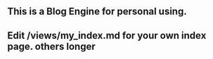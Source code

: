 This is a Blog Engine for personal using.
----------------

Edit /views/my_index.md for your own index page.
others
longer
-----------------
